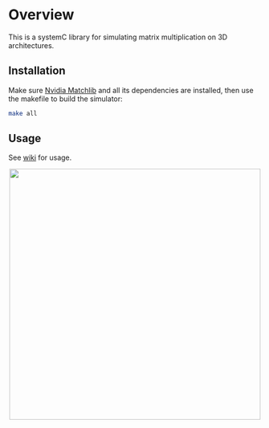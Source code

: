 # Overview
This is a systemC library for simulating matrix multiplication on 3D architectures.

## Installation
Make sure [Nvidia Matchlib](https://github.com/NVlabs/matchlib) and all its dependencies are installed, 
then use the makefile to build the simulator:
```bash
make all
```

## Usage
See [wiki](https://github.com/vnatesh/maestro/wiki) for usage.

<p align = "center">
<img  src="https://github.com/vnatesh/maestro/blob/master/images/cake_diagram.png" width="500">
</p>
